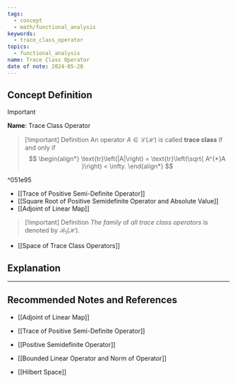 ```yaml
---
tags:
  - concept
  - math/functional_analysis
keywords:
  - trace_class_operator
topics:
  - functional_analysis
name: Trace Class Operator
date of note: 2024-05-28
---
```


## Concept Definition

>[!important]
>**Name**: Trace Class Operator

>[!important] Definition
>An operator $A \in \mathcal{L}(\mathcal{H})$ is called **trace class** if and only if 
>$$
> \begin{align*}
> \text{tr}\left(|A|\right) = \text{tr}\left(\sqrt{ A^{*}A }\right) < \infty.
> \end{align*}
>$$ 

^051e95


- [[Trace of Positive Semi-Definite Operator]]
- [[Square Root of Positive Semidefinite Operator and Absolute Value]]
- [[Adjoint of Linear Map]]


>[!important] Definition
>*The family* of *all trace class operators* is denoted by $\mathcal{B}_1(\mathcal{H})$.

- [[Space of Trace Class Operators]]

## Explanation







-----------
##  Recommended Notes and References

- [[Adjoint of Linear Map]]
- [[Trace of Positive Semi-Definite Operator]]
- [[Positive Semidefinite Operator]]
- [[Bounded Linear Operator and Norm of Operator]]

- [[Hilbert Space]]